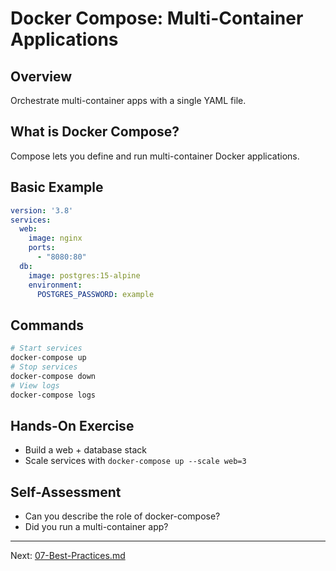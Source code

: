 # Docker Compose: Multi-Container Applications

## Overview
Orchestrate multi-container apps with a single YAML file.

## What is Docker Compose?
Compose lets you define and run multi-container Docker applications.

## Basic Example
```yaml
version: '3.8'
services:
  web:
    image: nginx
    ports:
      - "8080:80"
  db:
    image: postgres:15-alpine
    environment:
      POSTGRES_PASSWORD: example
```

## Commands
```bash
# Start services
docker-compose up
# Stop services
docker-compose down
# View logs
docker-compose logs
```

## Hands-On Exercise
- Build a web + database stack
- Scale services with `docker-compose up --scale web=3`

## Self-Assessment
- Can you describe the role of docker-compose?
- Did you run a multi-container app?

---
Next: [07-Best-Practices.md](07-Best-Practices.md)
